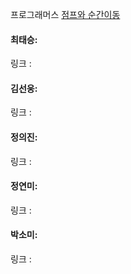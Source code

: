 프로그래머스 [점프와 순간이동](https://school.programmers.co.kr/learn/courses/30/lessons/12980)<br>

#### 최태승: 
링크 : 

#### 김선웅:
링크 : 

#### 정의진: 
링크 : 

#### 정연미: 
링크 : 

#### 박소미: 
링크 : 
